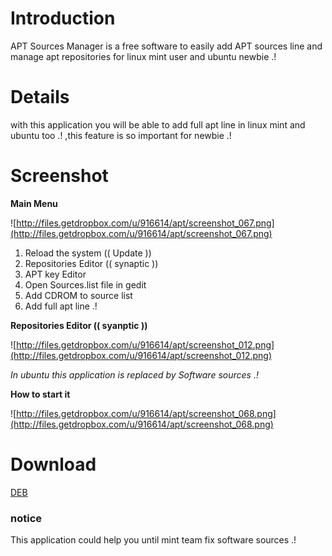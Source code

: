# Introduction #

APT Sources Manager is a free software to easily add APT sources line and manage apt repositories for linux mint user and ubuntu newbie .!


# Details #

with this application you will be able to add full apt line in linux mint and ubuntu too .! ,this feature is so important for newbie .!


# Screenshot #

**Main Menu**

![http://files.getdropbox.com/u/916614/apt/screenshot_067.png](http://files.getdropbox.com/u/916614/apt/screenshot_067.png)


  1. Reload the system (( Update ))
  1. Repositories Editor (( synaptic ))
  1. APT key Editor
  1. Open Sources.list file in gedit
  1. Add CDROM to source list
  1. Add full apt line .!



**Repositories Editor (( syanptic ))**

![http://files.getdropbox.com/u/916614/apt/screenshot_012.png](http://files.getdropbox.com/u/916614/apt/screenshot_012.png)

_In ubuntu this application is replaced by Software sources .!_

**How to start it**

![http://files.getdropbox.com/u/916614/apt/screenshot_068.png](http://files.getdropbox.com/u/916614/apt/screenshot_068.png)

# Download #

[DEB](http://foxoman.googlecode.com/files/apt-sources-manager_1.0-1_all.deb)


### notice ###

This application could help you until mint team fix software sources .!